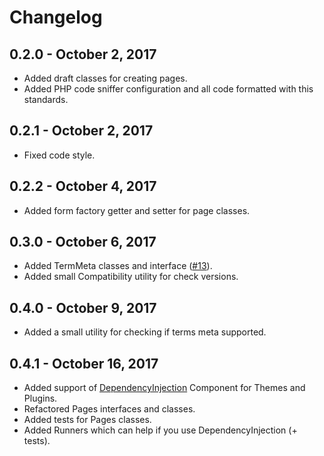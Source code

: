 # Changelog

## 0.2.0 - October 2, 2017

* Added draft classes for creating pages.
* Added PHP code sniffer configuration and all code formatted with this standards.

## 0.2.1 - October 2, 2017

* Fixed code style.

## 0.2.2 - October 4, 2017

* Added form factory getter and setter for page classes.
 
## 0.3.0 - October 6, 2017

* Added TermMeta classes and interface ([#13](https://github.com/korobochkin/wp-kit/issues/13)).
* Added small Compatibility utility for check versions.

## 0.4.0 - October 9, 2017

* Added a small utility for checking if terms meta supported.

## 0.4.1 - October 16, 2017

* Added support of [DependencyInjection](https://symfony.com/doc/current/components/dependency_injection.html) Component for Themes and Plugins.
* Refactored Pages interfaces and classes.
* Added tests for Pages classes.
* Added Runners which can help if you use DependencyInjection (+ tests).
